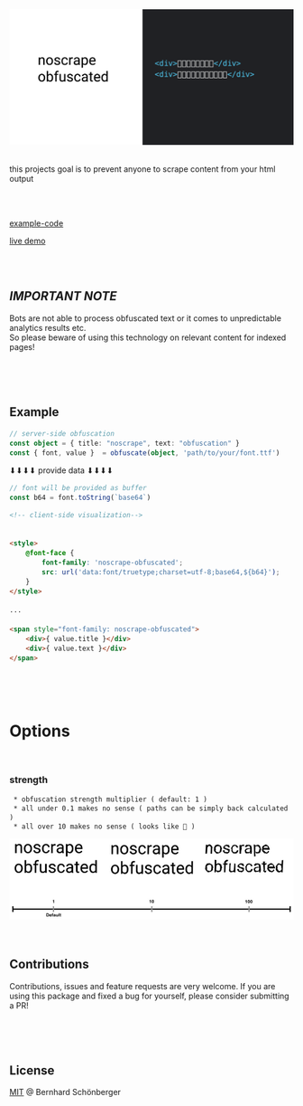 <img src="./docs/preview.png">


<br />
<br />

this projects goal is to prevent anyone to scrape content from your html output

<br />
<br />

[example-code](https://github.com/schoenbergerb/noscrape-nexample) 

[live demo](https://noscrape-nexample.vercel.app) 

<br />
<br />

## _IMPORTANT NOTE_

Bots are not able to process obfuscated text or it comes to unpredictable analytics results etc. 
<br>
So please beware of using this technology on relevant content for indexed pages!

<br />
<br />
<br />



## Example

```typescript
// server-side obfuscation
const object = { title: "noscrape", text: "obfuscation" }
const { font, value }  = obfuscate(object, 'path/to/your/font.ttf')

```
⬇⬇⬇⬇ provide data ⬇⬇⬇⬇
```javascript
// font will be provided as buffer
const b64 = font.toString(`base64`)
```
```html
<!-- client-side visualization-->


<style> 
    @font-face {        
        font-family: 'noscrape-obfuscated';        
        src: url('data:font/truetype;charset=utf-8;base64,${b64}');    
    }
</style>

...

<span style="font-family: noscrape-obfuscated">
    <div>{ value.title }</div>
    <div>{ value.text }</div>
</span>    
```

<br />
<br />
<br />

# Options

<br />

### **strength**
     * obfuscation strength multiplier ( default: 1 )
     * all under 0.1 makes no sense ( paths can be simply back calculated )
     * all over 10 makes no sense ( looks like 💩 )

<img src="./docs/obfuscationstrength.jpg">


<br />
<br />
<br />

## Contributions

Contributions, issues and feature requests are very welcome. If you are using this package and fixed a bug for yourself, please consider submitting a PR!

<br />
<br />
<br />

## License

[MIT](https://github.com/schoenbergerb/noscrape/blob/main/LICENSE) @ Bernhard Schönberger